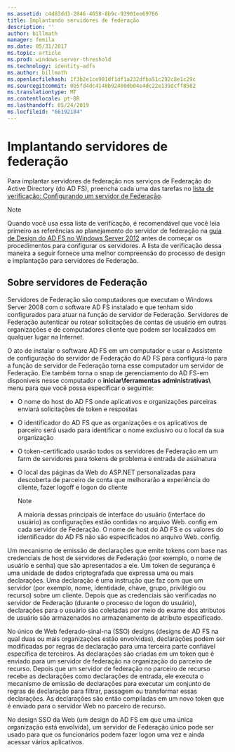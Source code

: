 ```yaml
---
ms.assetid: c4d83dd3-2846-4658-8b9c-93901ee69766
title: Implantando servidores de federação
description: ''
author: billmath
manager: femila
ms.date: 05/31/2017
ms.topic: article
ms.prod: windows-server-threshold
ms.technology: identity-adfs
ms.author: billmath
ms.openlocfilehash: 1f3b2e1ce901df1df1a232dfba51c292c8e1c29c
ms.sourcegitcommit: 0b5fd4dc4148b92480db04e4dc22e139dcff8582
ms.translationtype: MT
ms.contentlocale: pt-BR
ms.lasthandoff: 05/24/2019
ms.locfileid: "66192184"
---
```

# <a name="deploying-federation-servers"></a>Implantando servidores de federação

Para implantar servidores de federação nos serviços de Federação do Active Directory \(do AD FS\), preencha cada uma das tarefas no [lista de verificação: Configurando um servidor de Federação](Checklist--Setting-Up-a-Federation-Server.md).  
  
> [!NOTE]  
> Quando você usa essa lista de verificação, é recomendável que você leia primeiro as referências ao planejamento do servidor de federação na [guia de Design do AD FS no Windows Server 2012](https://technet.microsoft.com/library/dd807036.aspx) antes de começar os procedimentos para configurar os servidores. A lista de verificação dessa maneira a seguir fornece uma melhor compreensão do processo de design e implantação para servidores de Federação.  
  
## <a name="about-federation-servers"></a>Sobre servidores de Federação  
Servidores de Federação são computadores que executam o Windows Server 2008 com o software AD FS instalado e que tenham sido configurados para atuar na função de servidor de Federação. Servidores de Federação autenticar ou rotear solicitações de contas de usuário em outras organizações e de computadores cliente que podem ser localizados em qualquer lugar na Internet.  
  
O ato de instalar o software AD FS em um computador e usar o Assistente de configuração do servidor de Federação do AD FS para configurá-lo para a função de servidor de Federação torna esse computador um servidor de Federação. Ele também torna o snap de gerenciamento do AD FS\-em disponíveis nesse computador o **iniciar\\ferramentas administrativas\\**  menu para que você possa especificar o seguinte:  
  
-   O nome do host do AD FS onde aplicativos e organizações parceiras enviará solicitações de token e respostas  
  
-   O identificador do AD FS que as organizações e os aplicativos de parceiro será usado para identificar o nome exclusivo ou o local da sua organização  
  
-   O token\-certificado usarão todos os servidores de Federação em um farm de servidores para tokens de problema e entrada de assinatura  
  
-   O local das páginas da Web do ASP.NET personalizadas para descoberta de parceiro de conta que melhorarão a experiência do cliente, fazer logoff e logon do cliente  
  
    > [!NOTE]  
    > A maioria dessas principais de interface do usuário \(interface do usuário\) as configurações estão contidas no arquivo Web. config em cada servidor de Federação. O nome de host do AD FS e os valores do identificador do AD FS não são especificados no arquivo Web. config.  
  
Um mecanismo de emissão de declarações que emite tokens com base nas credenciais de host de servidores de Federação \(por exemplo, o nome de usuário e senha\) que são apresentados a ele. Um token de segurança é uma unidade de dados criptografada que expressa uma ou mais declarações. Uma declaração é uma instrução que faz com que um servidor \(por exemplo, nome, identidade, chave, grupo, privilégio ou recurso\) sobre um cliente. Depois que as credenciais são verificadas no servidor de Federação \(durante o processo de logon do usuário\), declarações para o usuário são coletadas por meio do exame dos atributos de usuário são armazenados no armazenamento de atributo especificado.  
  
No único de Web federado\-sinal\-na \(SSO\) designs \(designs de AD FS na qual duas ou mais organizações estão envolvidas\), declarações podem ser modificadas por regras de declaração para uma terceira parte confiável específica de terceiros. As declarações são criadas em um token que é enviado para um servidor de federação na organização do parceiro de recurso. Depois que um servidor de federação no parceiro de recurso recebe as declarações como declarações de entrada, ele executa o mecanismo de emissão de declarações para executar um conjunto de regras de declaração para filtrar, passagem ou transformar essas declarações. As declarações são então compiladas em um novo token que é enviado para o servidor Web no parceiro de recurso.  
  
No design SSO da Web \(um design do AD FS em que uma única organização está envolvida\), um servidor de Federação único pode ser usado para que os funcionários podem fazer logon uma vez e ainda acessar vários aplicativos.  
  
